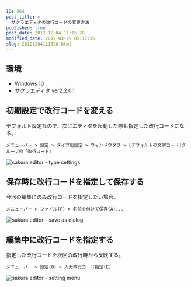 ```yaml
---
ID: 564
post_title: >
  サクラエディタの改行コードの変更方法
published: true
post_date: 2012-12-04 11:15:28
modified_date: 2017-03-29 05:17:36
slug: 20121204111528.html
---
```

<h2>環境</h2>
<ul>
<li>Windows 10</li>
<li>サクラエディタ ver2.2.0.1</li>
</ul>
<p><!--more--></p>
<h2>初期設定で改行コードを変える</h2>
<p>デフォルト設定なので、次にエディタを起動した際も指定した改行コードになる。</p>
<pre><code>メニューバー &gt; 設定 &gt; タイプ別設定 &gt; ウィンドウタブ &gt; [デフォルトの文字コード]グループの「改行コード」
</code></pre>
<img decoding="async" lazyload="lazy" src="https://i.imgur.com/Y0Oosab.png" alt="sakura editor - type settings" />
<h2>保存時に改行コードを指定して保存する</h2>
<p>今回の編集にのみ改行コードを指定したい場合。</p>
<pre><code>メニューバー &gt; ファイル(F) &gt; 名前を付けて保存(A)...
</code></pre>
<img decoding="async" lazyload="lazy" src="https://i.imgur.com/g3Gcwgo.png" alt="sakura editor - save as dialog" />
<h2>編集中に改行コードを指定する</h2>
<p>指定した改行コードを次回の改行時から反映する。</p>
<pre><code>メニューバー &gt; 設定(O) &gt; 入力改行コード指定(E)
</code></pre>
<img decoding="async" lazyload="lazy" src="https://i.imgur.com/dz114tN.png?1" alt="sakura editor - setting menu" />